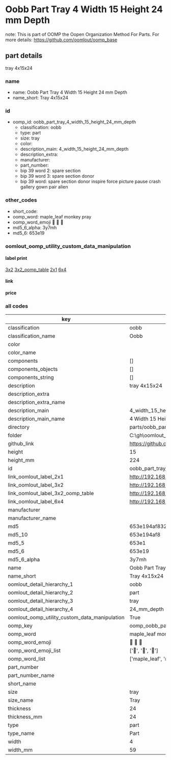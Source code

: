 # Oobb Part Tray 4 Width 15 Height 24 mm Depth  

note: This is part of OOMP the Oopen Organization Method For Parts. For more details: https://github.com/oomlout/oomp_base

##  part details
  



tray 4x15x24



### name
* name: Oobb Part Tray 4 Width 15 Height 24 mm Depth
* name_short: Tray 4x15x24 
### id
* oomp_id: oobb_part_tray_4_width_15_height_24_mm_depth
  * classification: oobb
  * type: part
  * size: tray
  * color: 
  * description_main: 4_width_15_height_24_mm_depth
  * description_extra: 
  * manufacturer: 
  * part_number: 
  * bip 39 word 2: spare section
  * bip 39 word 3: spare section donor
  * bip 39 word: spare section donor inspire force picture pause crash gallery gown pair alien

### other_codes
* short_code: 
* oomp_word: maple_leaf monkey pray
* oomp_word_emoji :maple_leaf: :monkey: :pray:
* md5_6_alpha: 3y7mh
* md5_6: 653e19






### oomlout_oomp_utility_custom_data_manipulation
#### label print
[3x2](http://192.168.1.245:1112/?label=oomp%203y7mh)
[3x2_oomp_table](http://192.168.1.108:1112/?label=oomp%203y7mh)
[2x1](http://192.168.1.242:1112/?label=oomp%203y7mh)
[6x4](http://192.168.1.55:1112/?label=oomp%203y7mh)    

#### link

                              

#### price







### all codes 
| key | value |  
| --- | --- |  
| classification | oobb |  
| classification_name | Oobb |  
| color |  |  
| color_name |  |  
| components | [] |  
| components_objects | [] |  
| components_string | [] |  
| description | tray 4x15x24 |  
| description_extra |  |  
| description_extra_name |  |  
| description_main | 4_width_15_height_24_mm_depth |  
| description_main_name | 4 Width 15 Height 24 mm Depth |  
| directory | parts/oobb_part_tray_4_width_15_height_24_mm_depth |  
| folder | C:\gh\oomlout_oobb_version_4_generated_parts\parts\oobb_part_tray_4_width_15_height_24_mm_depth |  
| github_link | https://github.com/oomlout/oomlout_oomp_part_src/tree/main/parts/oobb_part_tray_4_width_15_height_24_mm_depth |  
| height | 15 |  
| height_mm | 224 |  
| id | oobb_part_tray_4_width_15_height_24_mm_depth |  
| link_oomlout_label_2x1 | http://192.168.1.242:1112/?label=oomp%203y7mh |  
| link_oomlout_label_3x2 | http://192.168.1.245:1112/?label=oomp%203y7mh |  
| link_oomlout_label_3x2_oomp_table | http://192.168.1.108:1112/?label=oomp%203y7mh |  
| link_oomlout_label_6x4 | http://192.168.1.55:1112/?label=oomp%203y7mh |  
| manufacturer |  |  
| manufacturer_name |  |  
| md5 | 653e194af832742e912d875482b0ae83 |  
| md5_10 | 653e194af8 |  
| md5_5 | 653e1 |  
| md5_6 | 653e19 |  
| md5_6_alpha | 3y7mh |  
| name | Oobb Part Tray 4 Width 15 Height 24 mm Depth |  
| name_short | Tray 4x15x24  |  
| oomlout_detail_hierarchy_1 | oobb |  
| oomlout_detail_hierarchy_2 | part |  
| oomlout_detail_hierarchy_3 | tray |  
| oomlout_detail_hierarchy_4 | 24_mm_depth |  
| oomlout_oomp_utility_custom_data_manipulation | True |  
| oomp_key | oomp_oobb_part_tray_4_width_15_height_24_mm_depth |  
| oomp_word | maple_leaf monkey pray |  
| oomp_word_emoji | :maple_leaf: :monkey: :pray: |  
| oomp_word_emoji_list | [':maple_leaf:', ':monkey:', ':pray:'] |  
| oomp_word_list | ['maple_leaf', 'monkey', 'pray'] |  
| part_number |  |  
| part_number_name |  |  
| short_name |  |  
| size | tray |  
| size_name | Tray |  
| thickness | 24 |  
| thickness_mm | 24 |  
| type | part |  
| type_name | Part |  
| width | 4 |  
| width_mm | 59 |  
